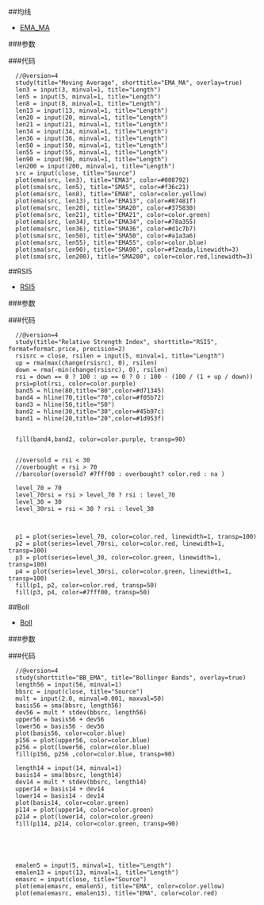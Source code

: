 
##均线
- [EMA_MA]()

###参数



###代码

      //@version=4
      study(title="Moving Average", shorttitle="EMA_MA", overlay=true)
      len3 = input(3, minval=1, title="Length")
      len5 = input(5, minval=1, title="Length")
      len8 = input(8, minval=1, title="Length")
      len13 = input(13, minval=1, title="Length")
      len20 = input(20, minval=1, title="Length")
      len21 = input(21, minval=1, title="Length")
      len34 = input(34, minval=1, title="Length")
      len36 = input(36, minval=1, title="Length")
      len50 = input(50, minval=1, title="Length")
      len55 = input(55, minval=1, title="Length")
      len90 = input(90, minval=1, title="Length")
      len200 = input(200, minval=1, title="Length")
      src = input(close, title="Source")
      plot(ema(src, len3), title="EMA3", color=#008792)
      plot(sma(src, len5), title="SMA5", color=#f36c21)
      plot(ema(src, len8), title="EMA8", color=color.yellow)
      plot(ema(src, len13), title="EMA13", color=#87481f)
      plot(ema(src, len20), title="SMA20", color=#375830)
      plot(ema(src, len21), title="EMA21", color=color.green)
      plot(ema(src, len34), title="EMA34", color=#78a355)
      plot(ema(src, len36), title="SMA36", color=#d1c7b7)
      plot(sma(src, len50), title="SMA50", color=#a1a3a6)
      plot(ema(src, len55), title="EMA55", color=color.blue)
      plot(sma(src, len90), title="SMA90", color=#f2eada,linewidth=3)
      plot(sma(src, len200), title="SMA200", color=color.red,linewidth=3)



##RSI5
- [RSI5]()

###参数



###代码

      //@version=4
      study(title="Relative Strength Index", shorttitle="RSI5", format=format.price, precision=2)
      rsisrc = close, rsilen = input(5, minval=1, title="Length")
      up = rma(max(change(rsisrc), 0), rsilen)
      down = rma(-min(change(rsisrc), 0), rsilen)
      rsi = down == 0 ? 100 : up == 0 ? 0 : 100 - (100 / (1 + up / down))
      prsi=plot(rsi, color=color.purple)
      band5 = hline(80,title="80",color=#d71345)
      band4 = hline(70,title="70",color=#f05b72)
      band3 = hline(50,title="50")
      band2 = hline(30,title="30",color=#45b97c)
      band1 = hline(20,title="20",color=#1d953f)
      
      
      fill(band4,band2, color=color.purple, transp=90)
      
      
      //oversold = rsi < 30
      //overbought = rsi > 70
      //barcolor(oversold? #7fff00 : overbought? color.red : na )
      
      level_70 = 70
      level_70rsi = rsi > level_70 ? rsi : level_70
      level_30 = 30
      level_30rsi = rsi < 30 ? rsi : level_30
      
      
      
      p1 = plot(series=level_70, color=color.red, linewidth=1, transp=100)
      p2 = plot(series=level_70rsi, color=color.red, linewidth=1, transp=100)
      p3 = plot(series=level_30, color=color.green, linewidth=1, transp=100)
      p4 = plot(series=level_30rsi, color=color.green, linewidth=1, transp=100)
      fill(p1, p2, color=color.red, transp=50)
      fill(p3, p4, color=#7fff00, transp=50)

##Boll
- [Boll]()

###参数



###代码

      //@version=4
      study(shorttitle="BB_EMA", title="Bollinger Bands", overlay=true)
      length56 = input(56, minval=1)
      bbsrc = input(close, title="Source")
      mult = input(2.0, minval=0.001, maxval=50)
      basis56 = sma(bbsrc, length56)
      dev56 = mult * stdev(bbsrc, length56)
      upper56 = basis56 + dev56
      lower56 = basis56 - dev56
      plot(basis56, color=color.blue)
      p156 = plot(upper56, color=color.blue)
      p256 = plot(lower56, color=color.blue)
      fill(p156, p256 ,color=color.blue, transp=90)
      
      length14 = input(14, minval=1)
      basis14 = sma(bbsrc, length14)
      dev14 = mult * stdev(bbsrc, length14)
      upper14 = basis14 + dev14
      lower14 = basis14 - dev14
      plot(basis14, color=color.green)
      p114 = plot(upper14, color=color.green)
      p214 = plot(lower14, color=color.green)
      fill(p114, p214, color=color.green, transp=90)
      
      
      
      
      
      emalen5 = input(5, minval=1, title="Length")
      emalen13 = input(13, minval=1, title="Length")
      emasrc = input(close, title="Source")
      plot(ema(emasrc, emalen5), title="EMA", color=color.yellow)
      plot(ema(emasrc, emalen13), title="EMA", color=color.red)














